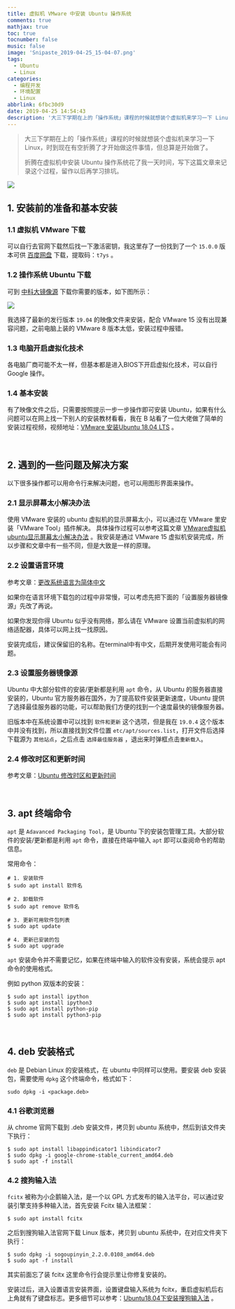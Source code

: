 ```yaml
---
title: 虚拟机 VMware 中安装 Ubuntu 操作系统
comments: true
mathjax: true
toc: true
tocnumber: false
music: false
image: 'Snipaste_2019-04-25_15-04-07.png'
tags:
  - Ubuntu
  - Linux
categories: 
  - 编程开发
  - 环境配置
  - Linux
abbrlink: 6fbc30d9
date: 2019-04-25 14:54:43
description: '大三下学期在上的「操作系统」课程的时候就想装个虚拟机来学习一下 Linux，时到现在有空折腾了才开始做这件事情，但总算是开始做了。折腾在虚拟机中安装 Ubuntu 操作系统花了我一天时间，写下这篇文章来记录这个过程，留作以后再学习排坑。'
---
```


> 大三下学期在上的「操作系统」课程的时候就想装个虚拟机来学习一下 Linux，时到现在有空折腾了才开始做这件事情，但总算是开始做了。
>
> 折腾在虚拟机中安装 Ubuntu 操作系统花了我一天时间，写下这篇文章来记录这个过程，留作以后再学习排坑。

![](https://photo.hushhw.cn/images/Snipaste_2019-04-25_15-04-07.png)



## 1. 安装前的准备和基本安装

### 1.1 虚拟机 **VMware** 下载

可以自行去官网下载然后找一下激活密钥，我这里存了一份找到了一个 `15.0.0` 版本可供 <i class="fa fa-download fa"></i> [百度网盘](https://pan.baidu.com/s/1QbcYGlaX_bTLqQiYN571eQ ) 下载，提取码：`t7ys` 。

### 1.2 操作系统 **Ubuntu** 下载

可到 [中科大镜像源](<http://mirrors.ustc.edu.cn/>) 下载你需要的版本，如下图所示：

![](https://photo.hushhw.cn/images/Snipaste_2019-04-25_15-26-58.png)

我选择了最新的发行版本 `19.04` 的映像文件来安装，配合 VMware 15 没有出现兼容问题，之前电脑上装的 VMware 8 版本太低，安装过程中报错。

### 1.3 电脑开启虚拟化技术

各电脑厂商可能不太一样，但基本都是进入BIOS下开启虚拟化技术，可以自行 Google 操作。

### 1.4 基本安装

有了映像文件之后，只需要按照提示一步一步操作即可安装 Ubuntu，如果有什么问题可以在网上找一下别人的安装教材看看，我在 B 站看了一位大佬做了简单的安装过程视频，视频地址：[VMware 安装Ubuntu 18.04 LTS](<https://www.bilibili.com/video/av24804060>) 。

​         

## 2. 遇到的一些问题及解决方案

以下很多操作都可以用命令行来解决问题，也可以用图形界面来操作。

### 2.1 显示屏幕太小解决办法

使用 VMware 安装的 ubuntu 虚拟机的显示屏幕太小，可以通过在 VMware 里安装「VMware Tool」插件解决。 具体操作过程可以参考这篇文章 [VMware虚拟机ubuntu显示屏幕太小解决办法](<https://blog.csdn.net/dcrmg/article/details/74090307>) 。我安装是通过 VMware 15 虚拟机安装完成，所以步骤和文章中有一些不同，但是大致是一样的原理。

### 2.2 设置语言环境

参考文章：[更改系统语言为简体中文](<https://blog.csdn.net/qq_19339041/article/details/80058575>) 

如果你在语言环境下载包的过程中非常慢，可以考虑先把下面的「设置服务器镜像源」先改了再说。

如果你发现你得 Ubuntu 似乎没有网络，那么请在 VMware 设置当前虚拟机的网络适配器，具体可以网上找一找原因。

安装完成后，建议保留旧的名称。在terminal中有中文，后期开发使用可能会有问题。

### 2.3 设置服务器镜像源

Ubuntu 中大部分软件的安装/更新都是利用 `apt` 命令，从 Ubuntu 的服务器直接安装的，Ubuntu 官方服务器在国外，为了提高软件安装更新速度，Ubuntu 提供了选择最佳服务器的功能，可以帮助我们方便的找到一个速度最快的镜像服务器。

旧版本中在系统设置中可以找到 `软件和更新` 这个选项，但是我在 `19.0.4` 这个版本中并没有找到，所以直接找到文件位置 `etc/apt/sources.list`，打开文件后选择下载源为 `其他站点`，之后点击 `选择最佳服务器` ，退出来时弹框点击`重新载入`。

### 2.4 修改时区和更新时间

参考文章：[Ubuntu 修改时区和更新时间](<https://blog.csdn.net/zhengchaooo/article/details/79500032>) 

​            

## 3. apt 终端命令

`apt` 是 `Adavanced Packaging Tool`，是 Ubuntu 下的安装包管理工具。大部分软件的安装/更新都是利用 `apt` 命令，直接在终端中输入 `apt` 即可以查阅命令的帮助信息。

常用命令：

```
# 1. 安装软件
$ sudo apt install 软件名

# 2. 卸载软件
$ sudo apt remove 软件名

# 3. 更新可用软件包列表
$ sudo apt update

# 4. 更新已安装的包
$ sudo apt upgrade
```

`apt` 安装命令并不需要记忆，如果在终端中输入的软件没有安装，系统会提示 apt 命令的使用格式。

例如 python 双版本的安装：

```
$ sudo apt install ipython
$ sudo apt install ipython3
$ sudo apt install python-pip
$ sudo apt install python3-pip
```

​            

## 4. deb 安装格式

`deb` 是 Debian Linux 的安装格式，在 ubuntu 中同样可以使用。要安装 deb 安装包，需要使用 `dpkg` 这个终端命令，格式如下：

```
sudo dpkg -i <package.deb>
```



### 4.1 谷歌浏览器

从 chrome 官网下载到 .deb 安装文件，拷贝到 ubuntu 系统中，然后到该文件夹下执行：

```
$ sudo apt install libappindicator1 libindicator7
$ sudo dpkg -i google-chrome-stable_current_amd64.deb
$ sudo apt -f install
```



### 4.2 搜狗输入法

`fcitx` 被称为小企鹅输入法，是一个以 GPL 方式发布的输入法平台，可以通过安装引擎支持多种输入法，首先安装 Fcitx 输入法框架：

```
$ sudo apt install fcitx
```

之后到搜狗输入法官网下载 Linux 版本，拷贝到 ubuntu 系统中，在对应文件夹下执行：

```
$ sudo dpkg -i sogoupinyin_2.2.0.0108_amd64.deb
$ sudo apt -f install
```

其实前面忘了装 fcitx 这里命令行会提示里让你修复安装的。

安装过后，进入设置语言安装界面，设置键盘输入系统为 fcitx，重启虚拟机后右上角就有了键盘标志。更多细节可以参考：[Ubuntu18.04下安装搜狗输入法](<https://blog.csdn.net/lupengCSDN/article/details/80279177>) 。





